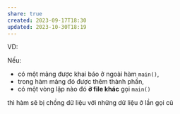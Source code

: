 ```yaml
---
share: true
created: 2023-09-17T18:30
updated: 2023-10-30T18:19
---
```

VD:

Nếu:
- có một mảng được khai báo ở ngoài hàm `main()`, 
- trong hàm mảng đó được thêm thành phần, 
- có một vòng lặp nào đó **ở file khác** gọi `main()`

thì hàm sẽ bị chồng dữ liệu với những dữ liệu ở lần gọi cũ
